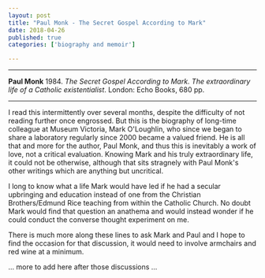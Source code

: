 ```yaml
---
layout: post
title: "Paul Monk - The Secret Gospel According to Mark"
date: 2018-04-26
published: true
categories: ['biography and memoir']

---
```



***
<b>Paul Monk</b> 1984. _The Secret Gospel According to Mark. The extraordinary life of a Catholic existentialist_. London: Echo Books, 680 pp.

***

<img align="right" src="https://www.echobooks.com.au/wp-content/uploads/2018/01/Secret-Gospel-front-cover.jpg" alt="">  

I read this intermittently over several months, despite the difficulty of not reading further once engrossed.  But this is the biography of long-time colleague at Museum Victoria, Mark O'Loughlin, who since we began to share a laboratory regularly since 2000 became a valued friend.  He is all that and more for the author, Paul Monk, and thus this is inevitably a work of love, not a critical evaluation.  Knowing Mark and his truly extraordinary life, it could not be otherwise, although that sits stragnely with Paul Monk's other writings which are anything but uncritical.

I long to know what a life Mark would have led if he had a secular upbringing and education instead of one from the Christian Brothers/Edmund Rice teaching from within the Catholic Church.  No doubt Mark would find that question an anathema and would instead wonder if he could conduct the converse thought experiment on me.   

There is much more along these lines to ask Mark and Paul and I hope to find the occasion for that discussion, it would need to involve  armchairs and red wine at a minimum.   

... more to add here after those discussions ...
